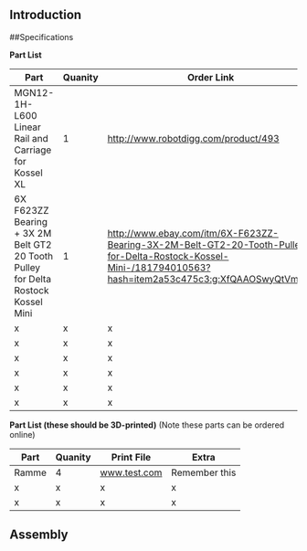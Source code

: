 ## Introduction


##Specifications


**Part List**

Part | Quanity | Order Link | Extra
------------ | ------------- | ------------- | -------------
MGN12-1H-L600 Linear Rail and Carriage for Kossel XL | 1 | http://www.robotdigg.com/product/493 | Føringer
6X F623ZZ Bearing + 3X 2M Belt GT2 20 Tooth Pulley for Delta Rostock Kossel Mini | 1 | http://www.ebay.com/itm/6X-F623ZZ-Bearing-3X-2M-Belt-GT2-20-Tooth-Pulley-for-Delta-Rostock-Kossel-Mini-/181794010563?hash=item2a53c475c3:g:XfQAAOSwyQtVmfvN | Føringer
x | x | x | x
x | x | x | x
x | x | x | x
x | x | x | x
x | x | x | x
x | x | x | x



**Part List (these should be 3D-printed)**
(Note these parts can be ordered online)

Part | Quanity | Print File | Extra
------------ | ------------- | ------------- | -------------
Ramme | 4 | www.test.com | Remember this
x | x | x | x
x | x | x | x


## Assembly


